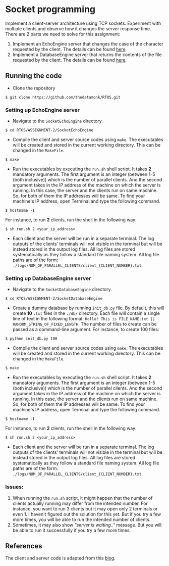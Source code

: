 # Socket programming
Implement a client-server architecture using TCP sockets. Experiment with multiple clients and observe how it changes the server response time.
There are 2 parts we need to solve for this assignment:
1. Implement an EchoEngine server that changes the case of the character requested by the client. The details can be found [here](https://github.com/thedatamonk/RTOS/blob/master/ASSIGNMENT-2/SocketEchoEngine/README.md).
2. Implement a DatabaseEngine server that returns the contents of the file requested by the client. The details can be found [here](https://github.com/thedatamonk/RTOS/blob/master/ASSIGNMENT-2/SocketDatabaseEngine/README.md).

## Running the code
- Clone the repository
```
$ git clone https://github.com/thedatamonk/RTOS.git
```
### Setting up EchoEngine server
- Navigate to the `SocketEchoEngine` directory.
```
$ cd RTOS/ASSIGNMENT-2/SocketEchoEngine
```
- Compile the client and server source codes using `make`. The executables will be created and stored in the current working directory. This can be changed in the `MakeFile`.
```
$ make
```
- Run the executables by executing the `run.sh` shell script. 
It takes **2** mandatory arguments. The first argument is an integer (between 1-5 (both inclusive)) which is the number of parallel clients.
And the second argument takes in the IP address of the machine on which the server is running. 
In this case, the server and the clients run on same machine. So, for both of them the IP addresses will be same.
To find your machine's IP address, open Terminal and type the following command.
```
$ hostname -I
```
For instance, to run **2** clients, run the shell in the following way:
```
$ sh run.sh 2 <your_ip_address>
```
- Each client and the server will be run in a separate terminal. The log outputs of the clients' terminals will not visible in the terminal
but will be instead stored in the output log files. All log files are stored systematically as they follow a standard file naming system. 
All log file paths are of the form: `./logs/NUM_OF_PARALLEL_CLIENTS/client_{CLIENT_NUMBER}.txt`. 

### Setting up DatabaseEngine server
- Navigate to the `SocketDatabaseEngine` directory.
```
$ cd RTOS/ASSIGNMENT-2/SocketDatabaseEngine
```
- Create a dummy database by running `init_db.py` file. By default, this will create **10** `.txt` files in the `./db/` directory. Each file will contain a single line of text in the following format: `Hello! This is FILE_NAME.txt || RANDOM_STRING_OF_FIXED_LENGTH`. The number of files to create can be passed as a command-line argument. For instance, to create 100 files:
```
$ python init_db.py 100
```
- Compile the client and server source codes using `make`. The executables will be created and stored in the current working directory. This can be changed in the `MakeFile`.
```
$ make
```
- Run the executables by executing the `run.sh` shell script. 
It takes **2** mandatory arguments. The first argument is an integer (between 1-5 (both inclusive)) which is the number of parallel clients.
And the second argument takes in the IP address of the machine on which the server is running. 
In this case, the server and the clients run on same machine. So, for both of them the IP addresses will be same.
To find your machine's IP address, open Terminal and type the following command.
```
$ hostname -I
```
For instance, to run **2** clients, run the shell in the following way:
```
$ sh run.sh 2 <your_ip_address>
```
- Each client and the server will be run in a separate terminal. The log outputs of the clients' terminals will not visible in the terminal
but will be instead stored in the output log files. All log files are stored systematically as they follow a standard file naming system. 
All log file paths are of the form: `./logs/NUM_OF_PARALLEL_CLIENTS/client_{CLIENT_NUMBER}.txt`. 
### Issues:
1. When running the `run.sh` script, it might happen that the number of clients actually running may differ from the intended number. For instance, you want to run 3 clients but it may open only 2 terminals or even 1. I haven't figured out the solution for this yet. But if you try a few more times, you will be able to run the intended number of clients.
2. Sometimes, it may also show *"server is waiting.."* message. But you will be able to run it successfully if you try a few more times. 

## References
The client and server code is adapted from this [blog](http://www.theinsanetechie.in/2014/01/tcp-in-c-one-server-and-multiple-clients.html).



